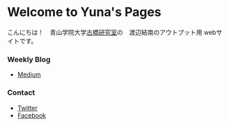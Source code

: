 <link href="http://jasonm23.github.com/markdown-css-themes/markdark.css" rel="stylesheet"></link>

# Welcome to Yuna's Pages


こんにちは！　青山学院大学[古橋研究室](http://furuhashilab.com/)の　渡辺結南のアウトプット用 webサイトです。


### Weekly Blog
* [Medium](https://medium.com/@yunawatanabe)


### Contact
* [Twitter](https://twitter.com/nabeyuna2)
* [Facebook](https://www.facebook.com/profile.php?id=100004439441139)

